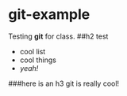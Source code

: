 # git-example
Testing **git** for class.
##h2 test
- cool list
- cool things
- *yeah!*

###here is an h3
git is really cool!
